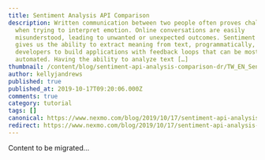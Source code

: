 ```yaml
---
title: Sentiment Analysis API Comparison
description: Written communication between two people often proves challenging
  when trying to interpret emotion. Online conversations are easily
  misunderstood, leading to unwanted or unexpected outcomes. Sentiment analysis
  gives us the ability to extract meaning from text, programmatically, allowing
  developers to build applications with feedback loops that can be mostly
  automated. Having the ability to analyze text […]
thumbnail: /content/blog/sentiment-api-analysis-comparison-dr/TW_EN_Sentiment-Analysis_1200x675.jpg
author: kellyjandrews
published: true
published_at: 2019-10-17T09:20:06.000Z
comments: true
category: tutorial
tags: []
canonical: https://www.nexmo.com/blog/2019/10/17/sentiment-api-analysis-comparison-dr
redirect: https://www.nexmo.com/blog/2019/10/17/sentiment-api-analysis-comparison-dr
---
```


Content to be migrated...
